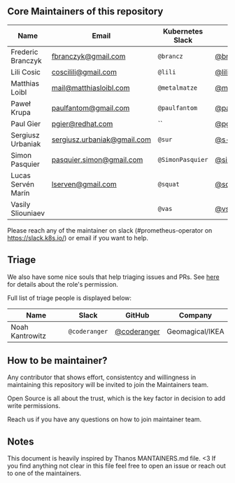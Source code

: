 ## Core Maintainers of this repository

| Name                  | Email                       | Kubernetes Slack         | GitHub                                            | Company           |
|-----------------------|-----------------------------|--------------------------|---------------------------------------------------|-------------------|
| Frederic Branczyk     | fbranczyk@gmail.com         | `@brancz`                | [@brancz](https://github.com/brancz)              | Polar Signals     |
| Lili Cosic            | coscilili@gmail.com         | `@lili`                  | [@lilic](https://github.com/lilic)                | Red Hat           |
| Matthias Loibl        | mail@matthiasloibl.com      | `@metalmatze`            | [@metalmatze](https://github.com/metalmatze)      | Red Hat           |
| Paweł Krupa           | paulfantom@gmail.com        | `@paulfantom`            | [@paulfantom](https://github.com/paulfantom)      | Red Hat           |
| Paul Gier             | pgier@redhat.com            | ``                       | [@pgier](https://github.com/pgier)                | Red Hat           |
| Sergiusz Urbaniak     | sergiusz.urbaniak@gmail.com | `@sur`                   | [@s-urbaniak](https://github.com/s-urbaniak)      | Red Hat           |
| Simon Pasquier        | pasquier.simon@gmail.com    | `@SimonPasquier`         | [@simonpasquier](https://github.com/simonpasquier)| Red Hat           |
| Lucas Servén Marín    | lserven@gmail.com           | `@squat`                 | [@squat](https://github.com/squat)                | Red Hat           |
| Vasily Sliouniaev     |                             | `@vas`                   | [@vsliouniaev](https://github.com/vsliouniaev)    |                   |

Please reach any of the maintainer on slack (#prometheus-operator on https://slack.k8s.io/) or email if you want to help.

## Triage

We also have some nice souls that help triaging issues and PRs. See [here](https://help.github.com/en/articles/repository-permission-levels-for-an-organization#permission-levels-for-repositories-owned-by-an-organization) for details about the role's permission.

Full list of triage people is displayed below:

| Name                  | Slack                    | GitHub                                                     | Company         |
|-----------------------|--------------------------|------------------------------------------------------------|-----------------|
| Noah Kantrowitz       | `@coderanger`            | [@coderanger](https://github.com/coderanger)                | Geomagical/IKEA |


## How to be maintainer?

Any contributor that shows effort, consistentcy and willingness in maintaining this repository will be invited to join the Maintainers team.

Open Source is all about the trust, which is the key factor in decision to add write permissions.

Reach us if you have any questions on how to join maintainer team.

## Notes

This document is heavily inspired by Thanos MANTAINERS.md file. <3 
If you find anything not clear in this file feel free to open an issue or reach out to one of the maintainers.
